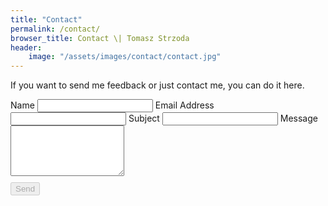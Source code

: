 ```yaml
---
title: "Contact"
permalink: /contact/
browser_title: Contact \| Tomasz Strzoda
header:
    image: "/assets/images/contact/contact.jpg"
---
```


If you want to send me feedback or just contact me, you can do it here.

<script type="text/javascript">var submitted=false;</script>
<iframe name="hidden_iframe" id="hidden_iframe" style="display:none;" 
onload="if(submitted) {window.location='thankyou';}"></iframe>

<script src="https://www.google.com/recaptcha/api.js"></script>
<form action="https://formsubmit.co/el/huzepo" method="post" target="hidden_iframe" onsubmit="submitted=true;">
    <label>Name</label>
    <input type="text" name="name" required>
    <label>Email Address</label>
    <input type="email" name="email" required>
    <label>Subject</label>
    <input type="text" name="subject">
    <label>Message</label>
    <textarea rows="5" name="message" required></textarea>
    <div class="g-recaptcha" data-callback="recaptchaCallback" data-sitekey="6Lebf1opAAAAAK8ZNIncvZWqjcaGVELl-LE7tYvD" required></div>
    <button id="submitBtn" style="margin-top:10px;" type="submit" disabled>Send</button>    
</form>

